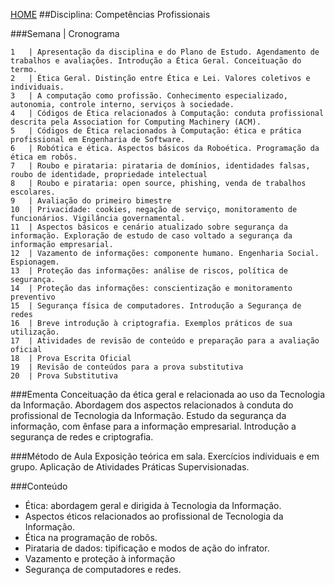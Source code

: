 [HOME](https://github.com/lucastafarelbs/Ensino-Superior-de-Informatica-GRATUITO) 
##Disciplina: Competências Profissionais

###Semana | Cronograma
```
1	| Apresentação da disciplina e do Plano de Estudo. Agendamento de trabalhos e avaliações. Introdução a Ética Geral. Conceituação do termo.
2	| Ética Geral. Distinção entre Ética e Lei. Valores coletivos e individuais.
3	| A computação como profissão. Conhecimento especializado, autonomia, controle interno, serviços à sociedade.
4	| Códigos de Ética relacionados à Computação: conduta profissional descrita pela Association for Computing Machinery (ACM).
5	| Códigos de Ética relacionados à Computação: ética e prática profissional em Engenharia de Software.
6	| Robótica e ética. Aspectos básicos da Roboética. Programação da ética em robôs.
7	| Roubo e pirataria: pirataria de domínios, identidades falsas, roubo de identidade, propriedade intelectual
8	| Roubo e pirataria: open source, phishing, venda de trabalhos escolares.
9	| Avaliação do primeiro bimestre
10	| Privacidade: cookies, negação de serviço, monitoramento de funcionários. Vigilância governamental.
11	| Aspectos básicos e cenário atualizado sobre segurança da informação. Exploração de estudo de caso voltado a segurança da informação empresarial.
12	| Vazamento de informações: componente humano. Engenharia Social. Espionagem.
13	| Proteção das informações: análise de riscos, política de segurança.
14	| Proteção das informações: conscientização e monitoramento preventivo
15	| Segurança física de computadores. Introdução a Segurança de redes
16	| Breve introdução à criptografia. Exemplos práticos de sua utilização.
17	| Atividades de revisão de conteúdo e preparação para a avaliação oficial
18	| Prova Escrita Oficial
19	| Revisão de conteúdos para a prova substitutiva
20	| Prova Substitutiva

```
###Ementa
Conceituação da ética geral e relacionada ao uso da Tecnologia da Informação. Abordagem dos aspectos relacionados à conduta do profissional de Tecnologia da Informação. Estudo da segurança da informação, com ênfase para a informação empresarial. Introdução a segurança de redes e criptografia.

###Método de Aula
Exposição teórica em sala. Exercícios individuais e em grupo. Aplicação de Atividades Práticas Supervisionadas.

###Conteúdo
- Ética: abordagem geral e dirigida à Tecnologia da Informação.
- Aspectos éticos relacionados ao profissional de Tecnologia da Informação.
- Ética na programação de robôs.
- Pirataria de dados: tipificação e modos de ação do infrator.
- Vazamento e proteção à informação
- Segurança de computadores e redes.